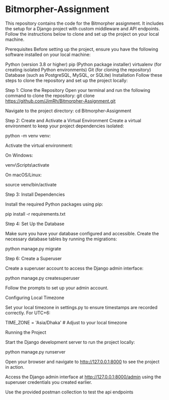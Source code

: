 # Bitmorpher-Assignment
 
This repository contains the code for the Bitmorpher assignment. It includes the setup for a Django project with custom middleware and API endpoints. Follow the instructions below to clone and set up the project on your local machine.



Prerequisites
Before setting up the project, ensure you have the following software installed on your local machine:

Python (version 3.8 or higher)
pip (Python package installer)
virtualenv (for creating isolated Python environments)
Git (for cloning the repository)
Database (such as PostgreSQL, MySQL, or SQLite)
Installation
Follow these steps to clone the repository and set up the project locally:

Step 1: Clone the Repository
Open your terminal and run the following command to clone the repository:
git clone https://github.com/JimRh/Bitmorpher-Assignment.git

Navigate to the project directory:
cd Bitmorpher-Assignment

Step 2: Create and Activate a Virtual Environment
Create a virtual environment to keep your project dependencies isolated:


python -m venv venv:



Activate the virtual environment:

On Windows:

venv\Scripts\activate

On macOS/Linux:

source venv/bin/activate

Step 3: Install Dependencies

Install the required Python packages using pip:

pip install -r requirements.txt



Step 4: Set Up the Database

Make sure you have your database configured and accessible. Create the necessary database tables by running the migrations:

python manage.py migrate

Step 6: Create a Superuser

Create a superuser account to access the Django admin interface:

python manage.py createsuperuser

Follow the prompts to set up your admin account.




Configuring Local Timezone

Set your local timezone in settings.py to ensure timestamps are recorded correctly. For UTC+6:



TIME_ZONE = 'Asia/Dhaka'  # Adjust to your local timezone

Running the Project

Start the Django development server to run the project locally:

python manage.py runserver

Open your browser and navigate to http://127.0.0.1:8000 to see the project in action.

Access the Django admin interface at http://127.0.0.1:8000/admin using the superuser credentials you created earlier.

Use the provided postman collection to test the api endpoints